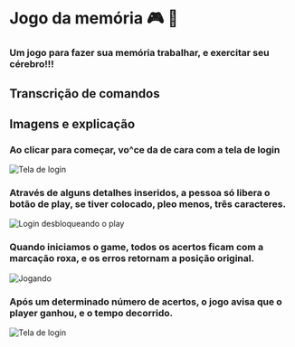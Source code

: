 # Jogo da memória :video_game:  :brain:
### Um jogo para fazer sua memória trabalhar, e exercitar seu cérebro!!!


## Transcrição de comandos

## Imagens e explicação


### Ao clicar para começar, vo^ce da de cara com a tela de login
![Tela de login](../images/Jogo_da_memoria/images/tela%20de%20login-inicio.png)

### Através de alguns detalhes inseridos, a pessoa só libera o botão de play, se tiver colocado, pleo menos, três caracteres.

![Login desbloqueando o play](../images/Jogo_da_memoria/images/login-digitando.png)

### Quando iniciamos o game, todos os acertos ficam com a marcação roxa, e os erros retornam a posição original.
![Jogando](../images/Jogo_da_memoria/images/tela_acao_jogando.png)

### Após um determinado número de acertos, o jogo avisa que o player ganhou, e o tempo decorrido.
![Tela de login](../images/Jogo_da_memoria/images/tempo%20final.png)

